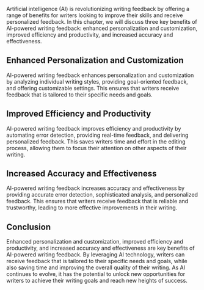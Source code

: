 
Artificial intelligence (AI) is revolutionizing writing feedback by offering a range of benefits for writers looking to improve their skills and receive personalized feedback. In this chapter, we will discuss three key benefits of AI-powered writing feedback: enhanced personalization and customization, improved efficiency and productivity, and increased accuracy and effectiveness.

Enhanced Personalization and Customization
------------------------------------------

AI-powered writing feedback enhances personalization and customization by analyzing individual writing styles, providing goal-oriented feedback, and offering customizable settings. This ensures that writers receive feedback that is tailored to their specific needs and goals.

Improved Efficiency and Productivity
------------------------------------

AI-powered writing feedback improves efficiency and productivity by automating error detection, providing real-time feedback, and delivering personalized feedback. This saves writers time and effort in the editing process, allowing them to focus their attention on other aspects of their writing.

Increased Accuracy and Effectiveness
------------------------------------

AI-powered writing feedback increases accuracy and effectiveness by providing accurate error detection, sophisticated analysis, and personalized feedback. This ensures that writers receive feedback that is reliable and trustworthy, leading to more effective improvements in their writing.

Conclusion
----------

Enhanced personalization and customization, improved efficiency and productivity, and increased accuracy and effectiveness are key benefits of AI-powered writing feedback. By leveraging AI technology, writers can receive feedback that is tailored to their specific needs and goals, while also saving time and improving the overall quality of their writing. As AI continues to evolve, it has the potential to unlock new opportunities for writers to achieve their writing goals and reach new heights of success.
